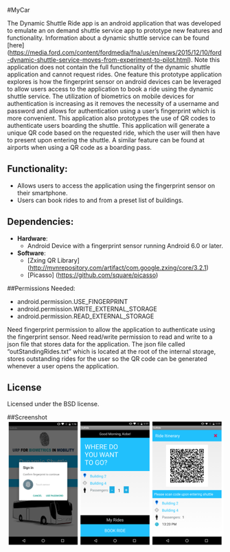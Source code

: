 #MyCar

The Dynamic Shuttle Ride app is an android application that was developed to emulate an on demand shuttle service app to 
prototype new features and functionality. Information about a dynamic shuttle service can be found [here] (https://media.ford.com/content/fordmedia/fna/us/en/news/2015/12/10/ford-dynamic-shuttle-service-moves-from-experiment-to-pilot.html). 
Note this application does not contain the full functionality of the dynamic shuttle application and cannot request rides. 
One feature this prototype application explores is how the fingerprint sensor on android devices can be leveraged to allow users access to the application to book a ride using the dynamic shuttle service. The utilization of biometrics on mobile devices for authentication is increasing as it removes the necessity of a username and password and allows for authentication using a user’s fingerprint which is more convenient. 
This application also prototypes the use of QR codes to authenticate users boarding the shuttle. This application will generate a unique QR code based on the requested ride, which the user will then have to present upon entering the shuttle. A similar feature can be found at airports when using a QR code as a boarding pass.  



## Functionality:
* Allows users to access the application using the fingerprint sensor on their smartphone.
*	Users can book rides to and from a preset list of buildings.


## Dependencies:
- **Hardware**:
  - Android Device with a fingerprint sensor running Android 6.0 or later.
- **Software**: 
  - [Zxing QR Library] (http://mvnrepository.com/artifact/com.google.zxing/core/3.2.1)
  - [Picasso] (https://github.com/square/picasso)



##Permissions Needed:
- android.permission.USE_FINGERPRINT
- android.permission.WRITE_EXTERNAL_STORAGE
- android.permission.READ_EXTERNAL_STORAGE


Need fingerprint permission to allow the application to authenticate using the fingerprint sensor.
Need read/write permission to read and write to a json file that stores data for the application. The json 	file called “outStandingRides.txt” which is located at the root of the internal storage, stores outstanding rides for the user so the QR code can be generated whenever a user opens the application. 

## License
Licensed under the BSD license.

##Screenshot
![Alt text](https://github.com/Keyurpatel93/DynamicShuttleRide/blob/master/DynamicShuttleRide.png?raw=true "Screenshot")
